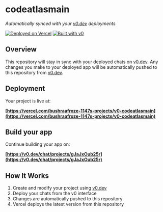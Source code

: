 # codeatlasmain

*Automatically synced with your [v0.dev](https://v0.dev) deployments*

[![Deployed on Vercel](https://img.shields.io/badge/Deployed%20on-Vercel-black?style=for-the-badge&logo=vercel)](https://vercel.com/bushraafroze-1147s-projects/v0-codeatlasmain)
[![Built with v0](https://img.shields.io/badge/Built%20with-v0.dev-black?style=for-the-badge)](https://v0.dev/chat/projects/gJaJxOub25r)

## Overview

This repository will stay in sync with your deployed chats on [v0.dev](https://v0.dev).
Any changes you make to your deployed app will be automatically pushed to this repository from [v0.dev](https://v0.dev).

## Deployment

Your project is live at:

**[https://vercel.com/bushraafroze-1147s-projects/v0-codeatlasmain](https://vercel.com/bushraafroze-1147s-projects/v0-codeatlasmain)**

## Build your app

Continue building your app on:

**[https://v0.dev/chat/projects/gJaJxOub25r](https://v0.dev/chat/projects/gJaJxOub25r)**

## How It Works

1. Create and modify your project using [v0.dev](https://v0.dev)
2. Deploy your chats from the v0 interface
3. Changes are automatically pushed to this repository
4. Vercel deploys the latest version from this repository
